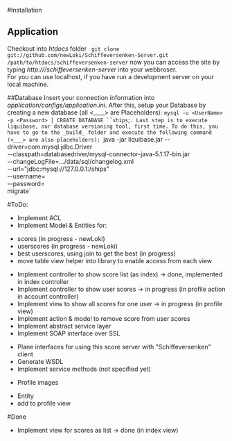 #Installation

## Application
Checkout into _htdocs_ folder
` git clone git://github.com/newLoki/Schiffeversenken-Server.git /path/to/htdocs/schiffeversenken-server`
now you can access the site by typing *http://<servername>/schiffeversenken-server* into your webbroser.  
For <servername> you can use localhost, if you have run a development server on your local machine.


##Database
Insert your connection information into _application/configs/application.ini_.
After this, setup your Database by creating a new database (all <____> are Placeholders):
`mysql -u <UserName> -p <Password> | CREATE DATABASE ``ships`;`.
Last step is to execute liquibase, our database versioning tool, first time.
To do this, you have to go to the _build_ folder and execute the following command (<___> are also placeholders):
`java -jar liquibase.jar --driver=com.mysql.jdbc.Driver \
     --classpath=databasedriver/mysql-connector-java-5.1.17-bin.jar \
     --changeLogFile=.../data/sql/changelog.xml \
     --url="jdbc:mysql://127.0.0.1:<MysqlPort>/ships" \
     --username=<UserName> \
     --password=<Password> \
     migrate`



#ToDo:
* Implement ACL
* Implement Model & Entities for:
+ scores (in progress - newLoki)
+ userscores (in progress - newLoki)
+ best userscores, using join to get the best (in progress)
+ move table view helper into library to enable access from each view
* Implement controller to show score list (as index) -> done, implemented in
index controller
* Implement controller to show user scores -> in progress (in profile action in
account controller)
* Implement view to show all scores for one user -> in progress (in profile view)
* Implement action & model to remove score from user scores
* Implement abstract service layer
* Implement SOAP interface over SSL
+ Plane interfaces for using this score server with "Schiffeversenken" client
+ Generate WSDL
+ Implement service methods (not specified yet)
* Profile images
+ Entity
+ add to profile view

#Done
* Implement view for scores as list -> done (in index view)